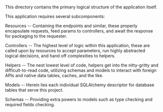 This directory contains the primary logical structure of the application itself.

This application requires several subcomponents:

Resources -- Containing the endpoints and similar, these properly encapsulate requests, feed params to controllers,
and await the response for packaging to the requester.

Controllers -- The highest level of logic within this application, these are called upon by resources to accept
parameters, run highly abstracted logical decisions, and hand off complexities to helpers.

Helpers -- The next lowest level of code, helpers get into the nitty-gritty and difficult-to-read code, utilizing
schemas and models to interact with foreign APIs and native data tables, caches, and the like.

Models -- Herein lies each individual SQLAlchemy descriptor for database tables that serve this project.

Schemas -- Providing extra powers to models such as type checking and required fields checking.
